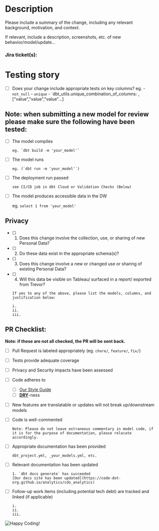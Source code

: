 <!--

NOTE: Please follow the instructions below when submitting a pull request
      For dbt Cloud Pull Request:
      * If you are trying to test your branch, submit a pull request and dbt Cloud will kick-off a run to validate.
      * If you are trying to **draft** a pull request, please select "Draft" so as to avoid dbt Cloud kicking-off and unnecessary job.
-->

# Description

Please include a summary of the change, including any relevant background, motivation, and context.

If relevant, include a description, screenshots, etc. of new behavior/model/update...

### Jira ticket(s): []()


# Testing story

- [ ] Does your change include appropriate tests on key columns?
      eg.
      - `not_null`
      - `unique`
      - `dbt_utils.unique_combination_of_columns: , ["value","value","value"...]

## **Note: when submitting a new model for review please make sure the following have been tested:**

- [ ] The model compiles 
  
      eg. `dbt build -m 'your_model'`
- [ ] The model runs 
      
      eg. (`dbt run -m 'your_model'`)

- [ ] The deployment run passed 
  
      see CI/CD job in dbt Cloud or Validation Checks (Below)

- [ ] The model produces accessible data in the DW 
   
  eg. `select 1 from 'your_model'`

## Privacy

- [ ] 1.	Does this change involve the collection, use, or sharing of new Personal Data?
  
- [ ] 2.    Do these data exist in the appropriate schema(s)? 

- [ ] 3.	Does this change involve a new or changed use or sharing of existing Personal Data?

- [ ] 4.    Will this data be visible on Tableau/ surfaced in a report/ exported from Trevor?

 
      If yes to any of the above, please list the models, columns, and justification below:

      i.
      ii.
      iii. 


## PR Checklist:
**Note: if these are not all checked, the PR will be sent back.**
- [ ] Pull Request is labeled appropriately (eg. `chore/`, `feature/`, `fix/`)

- [ ] Tests provide adequate coverage

- [ ] Privacy and Security impacts have been assessed

- [ ] Code adheres to 
  - [ ] [Our Style Guide](https://docs.getdbt.com/best-practices/how-we-style/0-how-we-style-our-dbt-projects) 
  - [ ] **[DRY](https://docs.getdbt.com/terms/dry)**-ness
  
- [ ] New features are translatable or updates will not break up/downstream models

- [ ] Code is well-commented 
      
      Note: Please do not leave extraneous commentary in model code, if it is for the purpose of documentation, please relocate accordingly.

- [ ] Appropriate documentation has been provided 
  
      dbt_project.yml, _your_models.yml, etc.

- [ ] Relevant documentation has been updated 
  
      1. `dbt docs generate` has succeeded
      [Our docs site has been updated](https://code-dot-org.github.io/analytics/cdo_analytics)


- [ ] Follow-up work items (including potential tech debt) are tracked and linked (if applicable)

      i.
      ii.
      iii.

      
![Happy Coding!](https://www.codecademy.com/resources/blog/wp-content/uploads/2024/01/Frame-712.png)


<!--
changelog:
auth.      descr.      date
js         init        2024-01-22              
js         v1.2        2024-02-06
js         v1.3        2024-05-15

Misc. Resources:

https://www.codecademy.com/resources/blog/wp-content/uploads/2024/01/Frame-707.png 
The background color is `#ffffff` for light mode and `#000000` for dark mode.

-->
